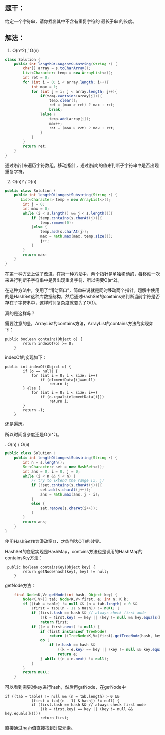 ## 题干：
给定一个字符串，请你找出其中不含有重复字符的 最长子串 的长度。

## 解法：

1. O(n^2) / O(n)

```java
class Solution {
    public int lengthOfLongestSubstring(String s) {
        char[] array = s.toCharArray();
        List<Character> temp = new ArrayList<>();
        int ret = 0;
        for (int i = 0; i < array.length; i++){
            int max = 0;
            for (int j = i; j < array.length; j++){
                if(temp.contains(array[j])){
                    temp.clear();
                    ret = (max > ret) ? max : ret;
                    break;
                }else {
                    temp.add(array[j]);
                    max++;
                    ret = (max > ret) ? max : ret;
                }
            }
        }
        return ret;
    }
}
```

通过i指针来遍历字符数组，移动j指针，通过j指向的值来判断子字符串中是否出现重复字符。

2. O(n)? / O(n)

```java
public class Solution {
    public int lengthOfLongestSubstring(String s) {
       List<Character> temp = new ArrayList<>();
        int j = 0;
        int max = 0;
        while (i < s.length() && j < s.length()){
            if (temp.contains(s.charAt(j))){
                temp.remove(0);
            }else {
                temp.add(s.charAt(j));
                max = Math.max(max, temp.size());
                j++;
            }
        }
        return max;
    }
}
```
在第一种方法上做了改进，在第一种方法中，两个指针是单独移动的，每移动一次来进行判断子字符串中是否出现重复字符，所以需要O(n^2)。

在这种方法中，使用了“滑动窗口”，简单来说就是同时移动两个指针。题解中使用的是HashSet这种库数据结构，然后通过HashSet的contains来判断当前字符是否存在子字符串中，这样时间复杂度就变为了O(1)。

真的是这样吗？



需要注意的是，ArrayList的contains方法，ArrayList的contains方法的实现如下：

```
public boolean contains(Object o) {
        return indexOf(o) >= 0;
    }
```

indexOf的实现如下：

```
public int indexOf(Object o) {
        if (o == null) {
            for (int i = 0; i < size; i++)
                if (elementData[i]==null)
                    return i;
        } else {
            for (int i = 0; i < size; i++)
                if (o.equals(elementData[i]))
                    return i;
        }
        return -1;
    }
```
还是遍历。

所以时间复杂度还是O(n^2)。

. O(n) / O(n)

```java
public class Solution {
    public int lengthOfLongestSubstring(String s) {
        int n = s.length();
        Set<Character> set = new HashSet<>();
        int ans = 0, i = 0, j = 0;
        while (i < n && j < n) {
            // try to extend the range [i, j]
            if (!set.contains(s.charAt(j))){
                set.add(s.charAt(j++));
                ans = Math.max(ans, j - i);
            }
            else {
                set.remove(s.charAt(i++));
            }
        }
        return ans;
    }
}
```
使用HashSet作为滑动窗口，才能到达O(1)的效果。

HashSet的底层实现是HashMap，contains方法也是调用的HashMap的containsKey方法：

```
 public boolean containsKey(Object key) {
        return getNode(hash(key), key) != null;
    }
```
getNode方法：

```java
    final Node<K,V> getNode(int hash, Object key) {
        Node<K,V>[] tab; Node<K,V> first, e; int n; K k;
        if ((tab = table) != null && (n = tab.length) > 0 &&
            (first = tab[(n - 1) & hash]) != null) {
            if (first.hash == hash && // always check first node
                ((k = first.key) == key || (key != null && key.equals(k))))
                return first;
            if ((e = first.next) != null) {
                if (first instanceof TreeNode)
                    return ((TreeNode<K,V>)first).getTreeNode(hash, key);
                do {
                    if (e.hash == hash &&
                        ((k = e.key) == key || (key != null && key.equals(k))))
                        return e;
                } while ((e = e.next) != null);
            }
        }
        return null;
    }
```

可以看到需要对key进行hash，然后再getNode，在getNode中

```
if ((tab = table) != null && (n = tab.length) > 0 &&
            (first = tab[(n - 1) & hash]) != null) {
            if (first.hash == hash && // always check first node
                ((k = first.key) == key || (key != null && key.equals(k))))
                return first;
```
直接通过hash值直接找到对应元素。

